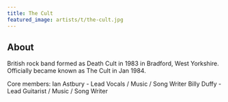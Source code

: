 ```yaml
---
title: The Cult
featured_image: artists/t/the-cult.jpg
---
```

## About

British rock band formed as Death Cult in 1983 in Bradford, West Yorkshire. Officially became known as The Cult in Jan 1984.

Core members:
Ian Astbury - Lead Vocals /  Music / Song Writer
Billy Duffy - Lead Guitarist / Music / Song Writer
